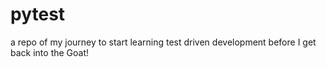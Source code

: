 # pytest
a repo of my journey to start learning test driven development before I get back into the Goat!
